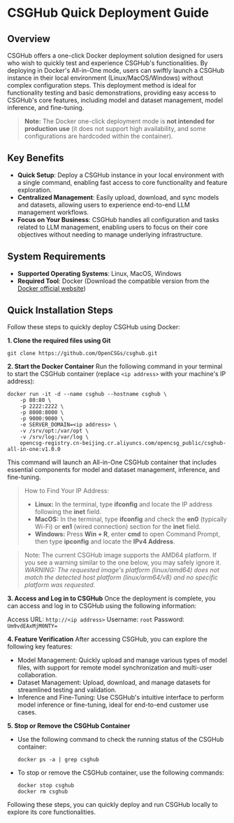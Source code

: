 # CSGHub Quick Deployment Guide

## Overview

CSGHub offers a one-click Docker deployment solution designed for users who wish to quickly test and experience CSGHub's functionalities. By deploying in Docker's All-in-One mode, users can swiftly launch a CSGHub instance in their local environment (Linux/MacOS/Windows) without complex configuration steps. This deployment method is ideal for functionality testing and basic demonstrations, providing easy access to CSGHub's core features, including model and dataset management, model inference, and fine-tuning.

> **Note:**
> The Docker one-click deployment mode is **not intended for production use** (it does not support high availability, and some configurations are hardcoded within the container).

## Key Benefits

- **Quick Setup**: Deploy a CSGHub instance in your local environment with a single command, enabling fast access to core functionality and feature exploration.
- **Centralized Management**: Easily upload, download, and sync models and datasets, allowing users to experience end-to-end LLM management workflows.
- **Focus on Your Business**: CSGHub handles all configuration and tasks related to LLM management, enabling users to focus on their core objectives without needing to manage underlying infrastructure.

## System Requirements

- **Supported Operating Systems**: Linux, MacOS, Windows
- **Required Tool**: Docker (Download the compatible version from the [Docker official website](https://www.docker.com/))

## Quick Installation Steps

Follow these steps to quickly deploy CSGHub using Docker:

**1. Clone the required files using Git**

`git clone https://github.com/OpenCSGs/csghub.git`

**2. Start the Docker Container**
Run the following command in your terminal to start the CSGHub container (replace `<ip address>` with your machine's IP address):

```shell
docker run -it -d --name csghub --hostname csghub \
    -p 80:80 \
    -p 2222:2222 \
    -p 8000:8000 \
    -p 9000:9000 \
    -e SERVER_DOMAIN=<ip address> \
    -v /srv/opt:/var/opt \
    -v /srv/log:/var/log \
    opencsg-registry.cn-beijing.cr.aliyuncs.com/opencsg_public/csghub-all-in-one:v1.0.0
```

This command will launch an All-in-One CSGHub container that includes essential components for model and dataset management, inference, and fine-tuning.

> How to Find Your IP Address:
>
> - **Linux:** In the terminal, type **ifconfig** and locate the IP address following the **inet** field.
> - **MacOS:** In the terminal, type **ifconfig** and check the **en0** (typically Wi-Fi) or **en1** (wired connection) section for the **inet** field.
> - **Windows:** Press **Win + R**, enter **cmd** to open Command Prompt, then type **ipconfig** and locate the **IPv4 Address**.

> Note: The current CSGHub image supports the AMD64 platform. If you see a warning similar to the one below, you may safely ignore it.
*WARNING: The requested image's platform (linux/amd64) does not match the detected host platform (linux/arm64/v8) and no specific platform was requested.*

**3. Access and Log in to CSGHub**
Once the deployment is complete, you can access and log in to CSGHub using the following information:

Access URL: `http://<ip address>`
Username: `root`
Password: `Um9vdEAxMjM0NTY=`

**4. Feature Verification**
After accessing CSGHub, you can explore the following key features:

- Model Management: Quickly upload and manage various types of model files, with support for remote model synchronization and multi-user collaboration.
- Dataset Management: Upload, download, and manage datasets for streamlined testing and validation.
- Inference and Fine-Tuning: Use CSGHub's intuitive interface to perform model inference or fine-tuning, ideal for end-to-end customer use cases.

**5. Stop or Remove the CSGHub Container**

- Use the following command to check the running status of the CSGHub container:

  ```
  docker ps -a | grep csghub
  ```

- To stop or remove the CSGHub container, use the following commands:

  ```
  docker stop csghub
  docker rm csghub
  ```

Following these steps, you can quickly deploy and run CSGHub locally to explore its core functionalities.
